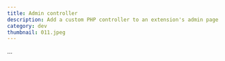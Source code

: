 ```yaml
---
title: Admin controller
description: Add a custom PHP controller to an extension's admin page
category: dev
thumbnail: 011.jpeg
---
```


...
